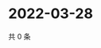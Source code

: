 # 2022-03-28

共 0 条

<!-- BEGIN WEIBO -->
<!-- 最后更新时间 Mon Mar 28 2022 10:56:03 GMT+0800 (China Standard Time) -->

<!-- END WEIBO -->

